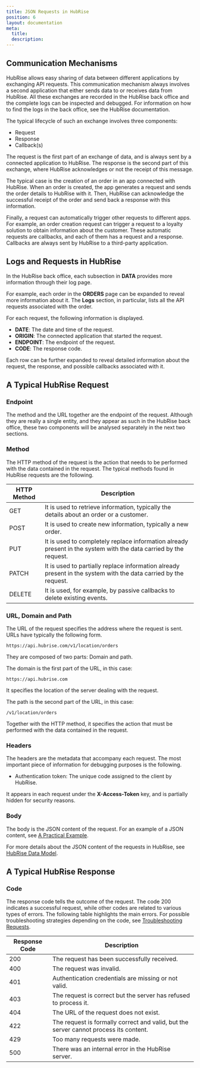 ```yaml
---
title: JSON Requests in HubRise
position: 6
layout: documentation
meta:
  title:
  description:
---
```


## Communication Mechanisms

HubRise allows easy sharing of data between different applications by exchanging API requests. This communication mechanism always involves a second application that either sends data to or receives data from HubRise. All these exchanges are recorded in the HubRise back office and the complete logs can be inspected and debugged. For information on how to find the logs in the back office, see the HubRise documentation. 

The typical lifecycle of such an exchange involves three components:

* Request
* Response
* Callback(s)

The request is the first part of an exchange of data, and is always sent by a connected application to HubRise. The response is the second part of this exchange, where HubRise acknowledges or not the receipt of this message. 

The typical case is the creation of an order in an app connected with HubRise. When an order is created, the app generates a request and sends the order details to HubRise with it. Then, HubRise can acknowledge the successful receipt of the order and send back a response with this information. 

Finally, a request can automatically trigger other requests to different apps. For example, an order creation request can trigger a request to a loyalty solution to obtain information about the customer. These automatic requests are callbacks, and each of them has a request and a response. Callbacks are always sent by HubRise to a third-party application. 

## Logs and Requests in HubRise

In the HubRise back office, each subsection in **DATA** provides more information through their log page. 

For example, each order in the **ORDERS** page can be expanded to reveal more information about it. The **Logs** section, in particular, lists all the API requests associated with the order. 

For each request, the following information is displayed.

* **DATE**: The date and time of the request.
* **ORIGIN**:  The connected application that started the request.
* **ENDPOINT**: The endpoint of the request.
* **CODE**: The response code.

Each row can be further expanded to reveal detailed information about the request, the response, and possible callbacks associated with it.

## A Typical HubRise Request

### Endpoint

The method and the URL together are the endpoint of the request. Although they are really a single entity, and they appear as such in the HubRise back office, these two components will be analysed separately in the next two sections.

### Method

The HTTP method of the request is the action that needs to be performed with the data contained in the request. The typical methods found in HubRise requests are the following.

| HTTP Method | Description                                                                                                      |
|-------------|------------------------------------------------------------------------------------------------------------------|
| GET         | It is used to retrieve information, typically the details about an order or a customer.                          |
| POST        | It is used to create new information, typically a new order.                                                     |
| PUT         | It is used to completely replace information already present in the system with the data carried by the request. |
| PATCH       | It is used to partially replace information already present in the system with the data carried by the request.  |
| DELETE      | It is used, for example, by passive callbacks to delete existing events.                                         |


### URL, Domain and Path

The URL of the request specifies the address where the request is sent. URLs have typically the following form. 

```
https://api.hubrise.com/v1/location/orders
```

They are composed of two parts: Domain and path. 

The domain is the first part of the URL, in this case:

```
https://api.hubrise.com
```

It specifies the location of the server dealing with the request. 

The path is the second part of the URL, in this case:

```
/v1/location/orders
```

Together with the HTTP method, it specifies the action that must be performed with the data contained in the request. 

### Headers

The headers are the metadata that accompany each request. The most important piece of information for debugging purposes is the following. 

* Authentication token: The unique code assigned to the client by HubRise.

It appears in each request under the **X-Access-Token** key, and is partially hidden for security reasons. 

### Body

The body is the JSON content of the request. For an example of a JSON content, see [A Practical Example](#heading=h.7990gcqp8hab). 

For more details about the JSON content of the requests in HubRise, see [HubRise Data Model](#heading=h.h13r3c4ulho0).

## A Typical HubRise Response

### Code

The response code tells the outcome of the request. The code 200 indicates a successful request, while other codes are related to various types of errors. The following table highlights the main errors. For possible troubleshooting strategies depending on the code, see [Troubleshooting Requests](#heading=h.iql60f5rzbt5). 

| Response Code | Description                                                                           |
|---------------|---------------------------------------------------------------------------------------|
| 200           | The request has been successfully received.                                           |
| 400           | The request was invalid.                                                              |
| 401           | Authentication credentials are missing or not valid.                                  |
| 403           | The request is correct but the server has refused to process it.                      |
| 404           | The URL of the request does not exist.                                                |
| 422           | The request is formally correct and valid, but the server cannot process its content. |
| 429           | Too many requests were made.                                                          |
| 500           | There was an internal error in the HubRise server.                                    |

